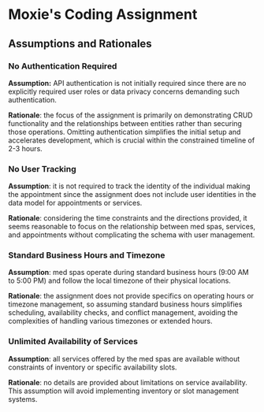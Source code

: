 # Moxie's Coding Assignment

## Assumptions and Rationales

### No Authentication Required

**Assumption:** API authentication is not initially required since there are no explicitly required user roles or data privacy concerns demanding such authentication.

**Rationale**: the focus of the assignment is primarily on demonstrating CRUD functionality and the relationships between entities rather than securing those operations. Omitting authentication simplifies the initial setup and accelerates development, which is crucial within the constrained timeline of 2-3 hours.

### No User Tracking

**Assumption**: it is not required to track the identity of the individual making the appointment since the assignment does not include user identities in the data model for appointments or services.

**Rationale**: considering the time constraints and the directions provided, it seems reasonable to focus on the relationship between med spas, services, and appointments without complicating the schema with user management.

### Standard Business Hours and Timezone

**Assumption**: med spas operate during standard business hours (9:00 AM to 5:00 PM) and follow the local timezone of their physical locations.

**Rationale**: the assignment does not provide specifics on operating hours or timezone management, so assuming standard business hours simplifies scheduling, availability checks, and conflict management, avoiding the complexities of handling various timezones or extended hours.

### Unlimited Availability of Services

**Assumption**: all services offered by the med spas are available without
constraints of inventory or specific availability slots.

**Rationale**: no details are provided about limitations on service availability.
This assumption will avoid implementing inventory or slot management systems.
